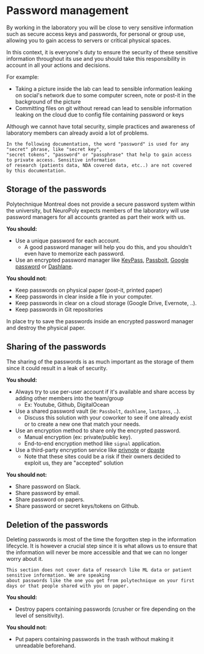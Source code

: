 # Password management

By working in the laboratory you will be close to very sensitive information such as secure access keys and passwords, for personal or group use, allowing you to gain access to servers or critical physical spaces.

In this context, it is everyone's duty to ensure the security of these sensitive information throughout its use and you should take this responsibility in account in all your actions and decisions.

For example:

 - Taking a picture inside the lab can lead to sensible information leaking on social's network due to some computer screen, note or post-it in the background of the picture
 - Committing files on git without reread can lead to sensible information leaking on the cloud due to config file containing password or keys 

Although we cannot have total security, simple practices and awareness of laboratory members can already avoid a lot of problems.

```{note}
In the following documentation, the word "password" is used for any "secret" phrase, like "secret key", 
"secret tokens", "password" or "passphrase" that help to gain access to private access. Sensitive information 
of research (patients data, NDA covered data, etc..) are not covered by this documentation.
```

## Storage of the passwords

Polytechnique Montreal does not provide a secure password system within the university, but NeuroPoly expects members of the laboratory will use password managers for all accounts granted as part their work with us.

**You should:**

 - Use a unique password for each account. 
   - A good password manager will help you do this, and you shouldn't even have to memorize each password.
 - Use an encrypted password manager like [KeyPass](https://keepass.info/), [Passbolt](https://www.passbolt.io/), [Google password](https://passwords.google.com/) or [Dashlane](https://www.dashlane.com/).

**You should not:**

 - Keep passwords on physical paper (post-it, printed paper)
 - Keep passwords in clear inside a file in your computer.
 - Keep passwords in clear on a cloud storage (Google Drive, Evernote, ..).
 - Keep passwords in Git repositories

In place try to save the passwords inside an encrypted password manager and destroy the physical paper.

## Sharing of the passwords

The sharing of the passwords is as much important as the storage of them since it could result in a leak of security.

**You should:**

 - Always try to use per-user account if it's available and share access by adding other members into the team/group
   - Ex: Youtube, Github, DigitalOcean
 - Use a shared password vault (ie: `Passbolt`, `dashlane`, `lastpass`, ..).
   - Discuss this solution with your coworker to see if one already exist or to create a new one that match your needs.
 - Use an encryption method to share only the encrypted password.
   - Manual encryption (ex: private/public key).
   - End-to-end encryption method like `signal` application.
 - Use a third-party encryption service like [privnote](https://privnote.com/) or [dpaste](https://dpaste.org/)
   - Note that these sites could be a risk if their owners decided to exploit us, they are "accepted" solution

**You should not:**
 - Share password on Slack.
 - Share password by email.
 - Share password on papers.
 - Share password or secret keys/tokens on Github.

## Deletion of the passwords

Deleting passwords is most of the time the forgotten step in the information lifecycle. It is however a 
crucial step since it is what allows us to ensure that the information will never be more accessible and 
that we can no longer worry about it.

```{warning}
This section does not cover data of research like ML data or patient sensitive information. We are speaking 
about passwords like the one you get from polytechnique on your first days or that people shared with you on paper.
```

**You should:**

 - Destroy papers containing passwords (crusher or fire depending on the level of sensitivity).

**You should not:**

 - Put papers containing passwords in the trash without making it unreadable beforehand.
